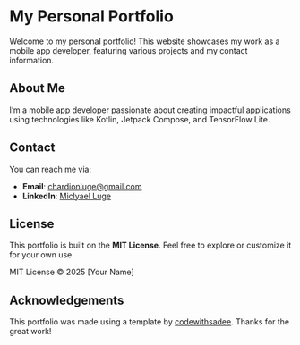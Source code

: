 # My Personal Portfolio

Welcome to my personal portfolio! This website showcases my work as a mobile app developer, featuring various projects and my contact information.

## About Me

I’m a mobile app developer passionate about creating impactful applications using technologies like Kotlin, Jetpack Compose, and TensorFlow Lite.

## Contact

You can reach me via:

- **Email**: [chardionluge@gmail.com](mailto:chardionluge@gmail.com)
- **LinkedIn**: [Miclyael Luge](linkedin.com/in/miclyael-luge-24aa67253/)

## License

This portfolio is built on the **MIT License**. Feel free to explore or customize it for your own use.

MIT License © 2025 [Your Name]

## Acknowledgements

This portfolio was made using a template by [codewithsadee](https://github.com/codewithsadee). Thanks for the great work!

